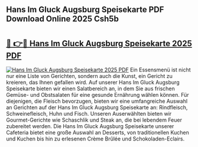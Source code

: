 ## Hans Im Gluck Augsburg Speisekarte PDF Download Online 2025 Csh5b

# <h2><a href="http://gc68cme.nevu.top/?p=Hans+Im+Gluck+Augsburg+Speisekarte">🔗 👉🔴 Hans Im Gluck Augsburg Speisekarte 2025 PDF</a></h2>

[![Hans Im Gluck Augsburg Speisekarte 2025 PDF](https://i.imgur.com/dBaPXMq.png)](http://gc68cme.nevu.top/?p=Hans+Im+Gluck+Augsburg+Speisekarte)
Ein Essensmenü ist nicht nur eine Liste von Gerichten, sondern auch die Kunst, ein Gericht zu kreieren, das Ihnen gefallen wird. Auf unserer Hans Im Gluck Augsburg Speisekarte bieten wir einen Salatbereich an, in dem Sie aus frischen Gemüse- und Obstsalaten für eine gesunde Ernährung wählen können. Für diejenigen, die Fleisch bevorzugen, bieten wir eine umfangreiche Auswahl an Gerichten auf der Hans Im Gluck Augsburg Speisekarte an: Rindfleisch, Schweinefleisch, Huhn und Fisch. Unseren Auserwählten bieten wir Gourmet-Gerichte wie Schaschlik und Steak an, die bei lebendem Feuer zubereitet werden. Die Hans Im Gluck Augsburg Speisekarte unserer Cafeteria bietet eine große Auswahl an Desserts, von traditionellen Kuchen und Kuchen bis hin zu erlesenen Crème Brûlée und Schokoladen-Eclairs.
